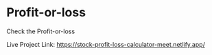 # Profit-or-loss
Check the Profit-or-loss

Live Project Link: https://stock-profit-loss-calculator-meet.netlify.app/
